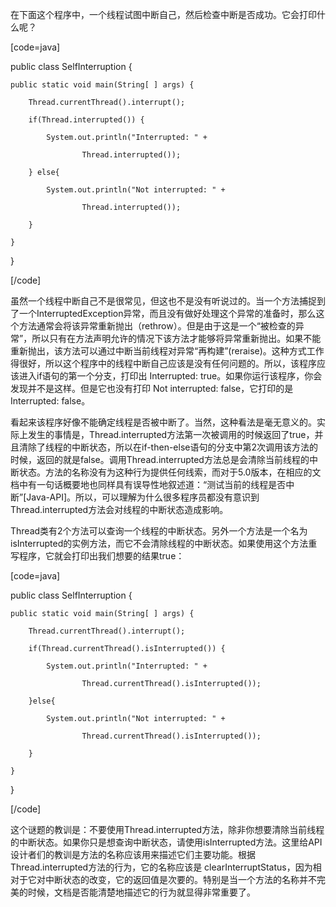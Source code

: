 在下面这个程序中，一个线程试图中断自己，然后检查中断是否成功。它会打印什么呢？ 
[code=java]
public class SelfInterruption {
    public static void main(String[ ] args) {
        Thread.currentThread().interrupt();
        if(Thread.interrupted()) {
            System.out.println("Interrupted: " +
                    Thread.interrupted());
        } else{
            System.out.println("Not interrupted: " +
                    Thread.interrupted());
        }
    }
}
[/code]
虽然一个线程中断自己不是很常见，但这也不是没有听说过的。当一个方法捕捉到了一个InterruptedException异常，而且没有做好处理这个异常的准备时，那么这个方法通常会将该异常重新抛出（rethrow）。但是由于这是一个“被检查的异常”，所以只有在方法声明允许的情况下该方法才能够将异常重新抛出。如果不能重新抛出，该方法可以通过中断当前线程对异常“再构建”(reraise)。这种方式工作得很好，所以这个程序中的线程中断自己应该是没有任何问题的。所以，该程序应该进入if语句的第一个分支，打印出 Interrupted: true。如果你运行该程序，你会发现并不是这样。但是它也没有打印 Not interrupted: false，它打印的是 Interrupted: false。 
看起来该程序好像不能确定线程是否被中断了。当然，这种看法是毫无意义的。实际上发生的事情是，Thread.interrupted方法第一次被调用的时候返回了true，并且清除了线程的中断状态，所以在if-then-else语句的分支中第2次调用该方法的时候，返回的就是false。调用Thread.interrupted方法总是会清除当前线程的中断状态。方法的名称没有为这种行为提供任何线索，而对于5.0版本，在相应的文档中有一句话概要地也同样具有误导性地叙述道：“测试当前的线程是否中断”[Java-API]。所以，可以理解为什么很多程序员都没有意识到Thread.interrupted方法会对线程的中断状态造成影响。 
Thread类有2个方法可以查询一个线程的中断状态。另外一个方法是一个名为isInterrupted的实例方法，而它不会清除线程的中断状态。如果使用这个方法重写程序，它就会打印出我们想要的结果true： 
[code=java]
public class SelfInterruption {
    public static void main(String[ ] args) {
        Thread.currentThread().interrupt();
        if(Thread.currentThread().isInterrupted()) {
            System.out.println("Interrupted: " +
                    Thread.currentThread().isInterrupted());
        }else{
            System.out.println("Not interrupted: " +
                    Thread.currentThread().isInterrupted());
        }
    }
}
[/code]
这个谜题的教训是：不要使用Thread.interrupted方法，除非你想要清除当前线程的中断状态。如果你只是想查询中断状态，请使用isInterrupted方法。这里给API设计者们的教训是方法的名称应该用来描述它们主要功能。根据Thread.interrupted方法的行为，它的名称应该是 clearInterruptStatus，因为相对于它对中断状态的改变，它的返回值是次要的。特别是当一个方法的名称并不完美的时候，文档是否能清楚地描述它的行为就显得非常重要了。